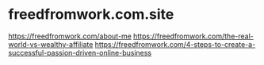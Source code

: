 # freedfromwork.com.site
https://freedfromwork.com/about-me https://freedfromwork.com/the-real-world-vs-wealthy-affiliate https://freedfromwork.com/4-steps-to-create-a-successful-passion-driven-online-business
